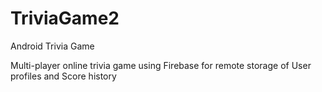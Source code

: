 # TriviaGame2
Android Trivia Game


Multi-player online trivia game using Firebase for remote storage of User profiles and Score history
